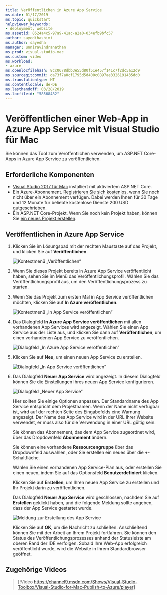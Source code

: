 ```yaml
---
title: Veröffentlichen in Azure App Service
ms.date: 01/17/2019
ms.topic: quickstart
helpviewer_keywords:
- deployment, website
ms.assetid: 8524a4c5-97a9-41ac-a2a0-034efb9bfc57
author: sayedihashimi
ms.author: sayedha
manager: unniravindranathan
ms.prod: visual-studio-mac
ms.custom: video
ms.workload:
- azure
ms.openlocfilehash: 8cc0678dbb3e55d80f51e457f141c7f2dc5a12d9
ms.sourcegitcommit: da73f7a0cf1795d5d400c0897ae3326191435dd0
ms.translationtype: HT
ms.contentlocale: de-DE
ms.lasthandoff: 03/28/2019
ms.locfileid: "58568482"
---
```

# <a name="publish-a-web-app-to-azure-app-service-using-visual-studio-for-mac"></a>Veröffentlichen einer Web-App in Azure App Service mit Visual Studio für Mac

Sie können das Tool zum Veröffentlichen verwenden, um ASP.NET Core-Apps in Azure App Service zu veröffentlichen.

## <a name="prerequisites"></a>Erforderliche Komponenten

 - [Visual Studio 2017 für Mac](https://visualstudio.microsoft.com/downloads/?utm_medium=microsoft&utm_source=docs.microsoft.com&utm_campaign=inline+link&utm_content=download+vs4mac2017) installiert mit aktiviertem ASP.NET Core.
 - Ein Azure-Abonnement. [Registrieren Sie sich kostenlos](https://azure.microsoft.com/free/dotnet/), wenn Sie noch nicht über ein Abonnement verfügen. Dabei werden Ihnen für 30 Tage und 12 Monate für beliebte kostenlose Dienste 200 USD gutgeschrieben.
 - Ein ASP.NET Core-Projekt. Wenn Sie noch kein Projekt haben, können Sie [ein neues Projekt erstellen](https://docs.microsoft.com/visualstudio/mac/create-new-projects?view=vsmac-2017).

## <a name="publish-to-azure-app-service"></a>Veröffentlichen in Azure App Service

 1. Klicken Sie im Lösungspad mit der rechten Maustaste auf das Projekt, und klicken Sie auf **Veröffentlichen**.

    ![Kontextmenü „Veröffentlichen“](media/publish-context-menu.png)

 2. Wenn Sie dieses Projekt bereits in Azure App Service veröffentlicht haben, sehen Sie im Menü das Veröffentlichungsprofil. Wählen Sie das Veröffentlichungsprofil aus, um den Veröffentlichungsprozess zu starten.

 3. Wenn Sie das Projekt zum ersten Mal in App Service veröffentlichen möchten, klicken Sie auf **In Azure veröffentlichen**.

    ![Kontextmenü „In App Service veröffentlichen“](media/publish-to-azure-context-menu.png)

 4. Das Dialogfeld **In Azure App Service veröffentlichen** mit allen vorhandenen App Services wird angezeigt. Wählen Sie einen App Service aus der Liste aus, und klicken Sie dann auf **Veröffentlichen**, um einen vorhandenen App Service zu veröffentlichen.

    ![Dialogfeld „In Azure App Service veröffentlichen“](media/publish-to-app-service-dialog.png)

 5. Klicken Sie auf **Neu**, um einen neuen App Service zu erstellen.

    ![Dialogfeld „In App Service veröffentlichen“](media/publish-to-app-service-dialog-new-selected.png)

 6. Das Dialogfeld **Neuer App Service** wird angezeigt. In diesem Dialogfeld können Sie die Einstellungen Ihres neuen App Service konfigurieren.

    ![Dialogfeld „Neuer App Service“](media/publish-new-app-service.png)

    Hier sollten Sie einige Optionen anpassen. Der Standardname des App Service entspricht dem Projektnamen. Wenn der Name nicht verfügbar ist, wird auf der rechten Seite des Eingabefelds eine Warnung angezeigt. Der Name des App Service wird in der URL Ihrer Website verwendet, er muss also für die Verwendung in einer URL gültig sein.

    Sie können das Abonnement, das dem App Service zugeordnet wird, über das Dropdownfeld **Abonnement** ändern.

    Sie können eine vorhandene **Ressourcengruppe** über das Dropdownfeld auswählen, oder Sie erstellen ein neues über die **+**-Schaltfläche.

    Wählen Sie einen vorhandenen App Service-Plan aus, oder erstellen Sie einen neuen, indem Sie auf das Optionsfeld **Benutzerdefiniert** klicken.

    Klicken Sie auf **Erstellen**, um Ihren neuen App Service zu erstellen und Ihr Projekt darin zu veröffentlichen.

    Das Dialogfeld **Neuer App Service** wird geschlossen, nachdem Sie auf **Erstellen** geklickt haben, und die folgende Meldung sollte angeben, dass der App Service gestartet wurde.

      ![Meldung zur Erstellung des App Service](media/publish-create-app-service-message.png)

    Klicken Sie auf **OK**, um die Nachricht zu schließen. Anschließend können Sie mit der Arbeit an Ihrem Projekt fortfahren. Sie können den Status des Veröffentlichungsprozesses anhand der Statusleiste am oberen Rand der IDE verfolgen. Sobald Ihre Web-App erfolgreich veröffentlicht wurde, wird die Website in Ihrem Standardbrowser geöffnet.

## <a name="related-video"></a>Zugehörige Videos

> [!Video https://channel9.msdn.com/Shows/Visual-Studio-Toolbox/Visual-Studio-for-Mac-Publish-to-Azure/player]
